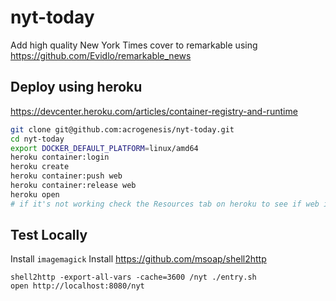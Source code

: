 # nyt-today
Add high quality New York Times cover to remarkable using https://github.com/Evidlo/remarkable_news

## Deploy using heroku
https://devcenter.heroku.com/articles/container-registry-and-runtime
```sh
git clone git@github.com:acrogenesis/nyt-today.git
cd nyt-today
export DOCKER_DEFAULT_PLATFORM=linux/amd64
heroku container:login
heroku create
heroku container:push web
heroku container:release web
heroku open
# if it's not working check the Resources tab on heroku to see if web is running
```

## Test Locally
Install `imagemagick`
Install https://github.com/msoap/shell2http

```
shell2http -export-all-vars -cache=3600 /nyt ./entry.sh
open http://localhost:8080/nyt
```